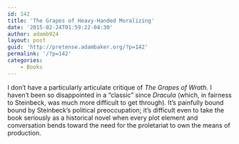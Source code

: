 ```yaml
---
id: 142
title: 'The Grapes of Heavy-Handed Moralizing'
date: '2015-02-24T01:59:22-04:30'
author: adamb924
layout: post
guid: 'http://pretense.adambaker.org/?p=142'
permalink: '/?p=142'
categories:
    - Books
---
```


I don’t have a particularly articulate critique of *The Grapes of Wrath.* I haven’t been so disappointed in a “classic” since *Dracula* (which, in fairness to Steinbeck, was much more difficult to get through). It’s painfully bound bound by Steinbeck’s political preoccupation; it’s difficult even to take the book seriously as a historical novel when every plot element and conversation bends toward the need for the proletariat to own the means of production.